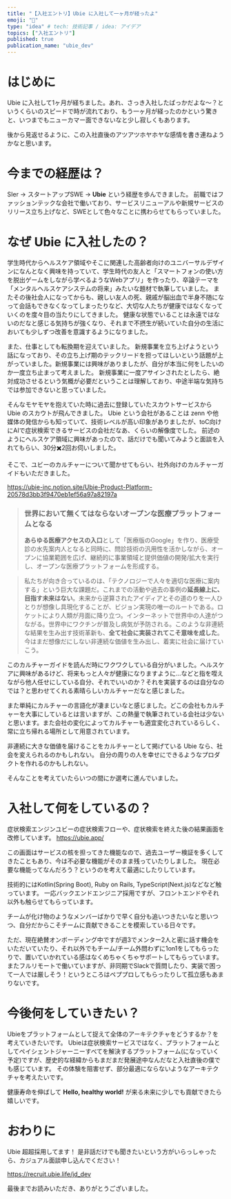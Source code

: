 ```yaml
---
title: "【入社エントリ】Ubie に入社して一ヶ月が経ったよ"
emoji: "🐥"
type: "idea" # tech: 技術記事 / idea: アイデア
topics: ["入社エントリ"]
published: true
publication_name: "ubie_dev"
---
```


# はじめに

Ubie に入社して1ヶ月が経ちました。あれ、さっき入社したばっかだよな〜？というくらいのスピードで時が流れており、もう一ヶ月が経ったのかという驚きと、いつまでもニューカマー面できないなと少し寂しくもあります。 

後から見返せるように、この入社直後のアツアツホヤホヤな感情を書き連ねようかなと思います。

# 今までの経歴は？
SIer → スタートアップSWE → **Ubie** という経歴を歩んできました。
前職ではファッションテックな会社で働いており、サービスリニューアルや新規サービスのリリース立ち上げなど、SWEとして色々なことに携わらせてもらっていました。

# なぜ Ubie に入社したの？

学生時代からヘルスケア領域やそこに関連した高齢者向けのユニバーサルデザインになんとなく興味を持っていて、学生時代の友人と「スマートフォンの使い方を脱出ゲームをしながら学べるようなWebアプリ」を作ったり、卒論テーマを「メンタルヘルスケアシステムの将来」みたいな題材で執筆していました。
またその後社会人になってからも、親しい友人の死、親戚が脳出血で半身不随になって会話もできなくなってしまったりなど、大切な人たちが健康ではなくなっていくのを度々目の当たりにしてきました。
健康な状態でいることは永遠ではないのだなと感じる気持ちが強くなり、それまで不摂生が続いていた自分の生活においても少しずつ改善を意識するようになりました。


また、仕事としても転換期を迎えていました。
新規事業を立ち上げようという話になっており、その立ち上げ期のテックリードを担ってほしいという話題が上がっていました。新規事業には興味がありましたが、自分が本当に何をしたいのか一度立ち止まって考えました。
新規事業に一度アサインされたとしたら、絶対成功させるという気概が必要だということは理解しており、中途半端な気持ちでは参加できないと思っていました。


そんなモヤモヤを抱えていた時に過去に登録していたスカウトサービスから Ubie のスカウトが飛んできました。
Ubie という会社があることは zenn や他媒体の発信からも知っていて、技術レベルが高い印象がありましたが、toC向けにAIで症状検索できるサービスの会社だなあ、くらいの解像度でした。
前述のようにヘルスケア領域に興味があったので、話だけでも聞いてみようと面談を入れてもらい、30分✖️2回お伺いしました。

そこで、ユビーのカルチャーについて聞かせてもらい、社外向けのカルチャーガイドもいただきました。

https://ubie-inc.notion.site/Ubie-Product-Platform-20578d3bb3f9470eb1ef56a97a82197a

> ### 世界において無くてはならないオープンな医療プラットフォームとなる
> **あらゆる医療アクセスの入口**として「医療版のGoogle」を作り、医療受診の水先案内人となると同時に、問診技術の汎用性を活かしながら、オープンに協業範囲を広げ、継続的に事業領域と提供価値の開発/拡大を実行し、オープンな医療プラットフォームを形成する。


> 私たちが向き合っているのは、「テクノロジーで人々を適切な医療に案内する」という巨大な課題だ。これまでの活動や過去の事例の**延長線上に、目指す未来はない**。未来から逆算されたアイディアとその道のりを一人ひとりが想像し具現化することが、ビジョン実現の唯一のルートである。ロケットにより人類が月面に降り立つ。インターネットで世界中の人達がつながる。世界中にワクチンが普及し病気が予防される。このような非連続な結果を生み出す技術革新も、**全て社会に実装されてこそ意味を成した**。今はまだ想像だにしない非連続な価値を生み出し、着実に社会に届けていこう。


このカルチャーガイドを読んだ時にワクワクしている自分がいました。ヘルスケアに興味があるけど、将来もっと人々が健康になりますように...などと指を咥えながら他人任せにしている自分、それでいいのか？それを実装するのは自分なのでは？と思わせてくれる素晴らしいカルチャーだなと感じました。

また単純にカルチャーの言語化が凄まじいなと感じました。どこの会社もカルチャーを大事にしているとは言いますが、この熱量で執筆されている会社は少ないと思います。また会社の変化によってカルチャーも適宜変化されているらしく、常に立ち帰れる場所として用意されています。

非連続に大きな価値を届けることをカルチャーとして掲げている Ubie なら、社会を変えられるのかもしれない。
自分の周りの人を幸せにできるようなプロダクトを作れるのかもしれない。

そんなことを考えていたらいつの間にか選考に進んでいました。

# 入社して何をしているの？

症状検索エンジンユビーの症状検索フローや、症状検索を終えた後の結果画面を改修しています。
https://ubie.app/

この画面はサービスの核を担ってきた機能なので、過去ユーザー検証を多くしてきたこともあり、今は不必要な機能がそのまま残っていたりしました。
現在必要な機能ってなんだろう？というのを考えて最適にしたりしています。

技術的にはKotlin(Spring Boot), Ruby on Rails, TypeScript(Next.js)などなど触っています。
一応バックエンドエンジニア採用ですが、フロントエンドやそれ以外も触らせてもらっています。

チームが化け物のようなメンバーばかりで早く自分も追いつきたいなと思いつつ、自分だからこそチームに貢献できることを模索している日々です。

ただ、現在絶賛オンボーディング中ですが週3でメンター2人と密に話す機会をいただいていたり、それ以外でもチーム/チーム外問わずに1on1をしてもらったりで、置いていかれている感はなくめちゃくちゃサポートしてもらっています。またフルリモートで働いていますが、非同期でSlackで質問したり、実装で困って一人では厳しそう！というところはペププロしてもらったりして孤立感もあまりないです。

# 今後何をしていきたい？

Ubieをプラットフォームとして捉えて全体のアーキテクチャをどうするか？を考えていきたいです。
Ubieは症状検索サービスではなく、プラットフォームとしてペイシェントジャーニーすべてを解決するプラットフォーム(になっていく予定)ですが、歴史的な経緯からもまだまだ発展途中なんだなと入社直後の僕でも感じています。
その体験を阻害せず、部分最適にならないようなアーキテクチャを考えたいです。

健康寿命を伸ばして **Hello, healthy world!** が来る未来に少しでも貢献できたら嬉しいです。

# おわりに

Ubie 超超採用してます！
是非話だけでも聞きたいという方がいらっしゃったら、カジュアル面談申し込んでください！

https://recruit.ubie.life/jd_dev

最後までお読みいただき、ありがとうございました。